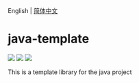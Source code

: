 English | [简体中文](./README_zh-CN.md)

# java-template

[![](https://img.shields.io/badge/maven-3.9.7-02303a.svg?style=flat-square)](https://maven.apache.org/download.cgi)
[![](https://img.shields.io/badge/java-17-fb9d40.svg?style=flat-square)](https://www.oracle.com/technetwork/java/javase/downloads/index.html)
[![](https://img.shields.io/dub/l/vibe-d.svg?style=flat-square)](https://tldrlegal.com/license/mit-license)

This is a template library for the java project
